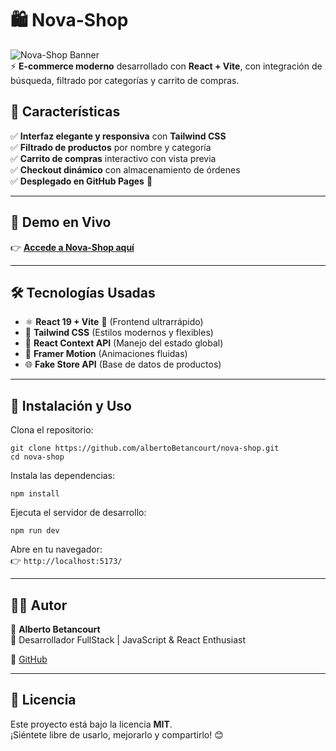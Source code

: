 # 🛍️ Nova-Shop

![Nova-Shop Banner](https://user-images.githubusercontent.com/00000000/placeholder-image.png)  
⚡ **E-commerce moderno** desarrollado con **React + Vite**, con integración de búsqueda, filtrado por categorías y carrito de compras.

## 🌟 Características

✅ **Interfaz elegante y responsiva** con **Tailwind CSS**  
✅ **Filtrado de productos** por nombre y categoría  
✅ **Carrito de compras** interactivo con vista previa  
✅ **Checkout dinámico** con almacenamiento de órdenes  
✅ **Desplegado en GitHub Pages** 🚀  

---

## 🎥 **Demo en Vivo**
👉 **[Accede a Nova-Shop aquí](https://albertoBetancourt.github.io/nova-shop/)**  

---

## 🛠️ **Tecnologías Usadas**
- ⚛️ **React 19 + Vite** 🚀 (Frontend ultrarrápido)
- 🎨 **Tailwind CSS** (Estilos modernos y flexibles)
- 🛒 **React Context API** (Manejo del estado global)
- 🔄 **Framer Motion** (Animaciones fluidas)
- 🌐 **Fake Store API** (Base de datos de productos)

---

## 🚀 **Instalación y Uso**

Clona el repositorio:

```
git clone https://github.com/albertoBetancourt/nova-shop.git
cd nova-shop
```

Instala las dependencias:

```
npm install
```

Ejecuta el servidor de desarrollo:

```
npm run dev
```

Abre en tu navegador:  
👉 `http://localhost:5173/`

---

## 👨‍💻 **Autor**
📌 **Alberto Betancourt**  
🚀 Desarrollador FullStack | JavaScript & React Enthusiast  
 
🐙 [GitHub](https://github.com/albertoBetancourt) 

---

## 📜 **Licencia**
Este proyecto está bajo la licencia **MIT**.  
¡Siéntete libre de usarlo, mejorarlo y compartirlo! 😊
